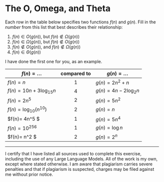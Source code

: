 # The O, Omega, and Theta

Each row in the table below specifies two functions $f(n)$ and $g(n)$.
Fill in the _number_ from this list that best describes their relationship:

1. $f(n)\in O(g(n))$, but $f(n)\not \in \Omega(g(n))$
1. $f(n)\in \Omega(g(n))$, but $f(n)\not \in O(g(n))$
1. $f(n)\not\in O(g(n))$, and $f(n)\not \in \Omega(g(n))$
1. $f(n)\in \Theta (g(n))$

I have done the first one for you, as an example.

| $f(n)=\ldots$                        | compared to | $g(n)=\ldots$          |
| ------------------------------------ | :---------: | ---------------------- |
| $f(n)=n$                             |      1      | $g(n)=2n^2 + n$        |
| $f(n)= 10n + 3\log_{15} n$           |      4      | $g(n)= 4n - 2\log_2 n$ |
| $f(n) = 2n^5$                        |      2      | $g(n) = 5n^2$          |
| $f(n)=\log_{10} \left(n^{10}\right)$ |      2      | $g(n)=n$               |
| $f(n)= 4n^5 $                        |      1      | $g(n)= 5n^4$           |
| $f(n) = 10^{256}$                    |      1      | $g(n) = \log n$        |
| $f(n)= n^2 $                         |      2      | $g(n)= 2^n$            |

---

I certify that I have listed all sources used to complete this exercise, including the use
of any Large Language Models. All of the work is my own, except where stated
otherwise. I am aware that plagiarism carries severe penalties and that if plagiarism is
suspected, charges may be filed against me without prior notice.
